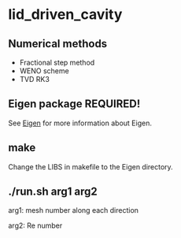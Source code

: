 # lid_driven_cavity

## Numerical methods

+ Fractional step method
+ WENO scheme
+ TVD RK3

## Eigen package REQUIRED!

See [Eigen](https://eigen.tuxfamily.org/) for more information about Eigen.

## make

Change the LIBS in makefile to the Eigen directory.

## ./run.sh arg1 arg2
 
 arg1: mesh number along each direction
 
 arg2: Re number
